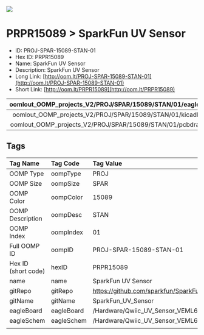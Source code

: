 


  
![][im]
# PRPR15089 > SparkFun UV Sensor

- ID: PROJ-SPAR-15089-STAN-01
- Hex ID: PRPR15089
- Name: SparkFun UV Sensor
- Description: SparkFun UV Sensor
- Long Link: [http://oom.lt/PROJ-SPAR-15089-STAN-01](http://oom.lt/PROJ-SPAR-15089-STAN-01)
- Short Link: [http://oom.lt/PRPR15089](http://oom.lt/PRPR15089)
  

|oomlout_OOMP_projects_V2/PROJ/SPAR/15089/STAN/01/eagleImage.png|oomlout_OOMP_projects_V2/PROJ/SPAR/15089/STAN/01/eagleSchemImage.png|oomlout_OOMP_projects_V2/PROJ/SPAR/15089/STAN/01/kicadPcb3dFront.png|oomlout_OOMP_projects_V2/PROJ/SPAR/15089/STAN/01/kicadPcb3dBack.png|
| :---: | :---: | :---: | :---: |
|oomlout_OOMP_projects_V2/PROJ/SPAR/15089/STAN/01/kicadPcb3d.png|oomlout_OOMP_projects_V2/PROJ/SPAR/15089/STAN/01/bomBack.png|oomlout_OOMP_projects_V2/PROJ/SPAR/15089/STAN/01/bomFront.png|oomlout_OOMP_projects_V2/PROJ/SPAR/15089/STAN/01/pcbdraw.svg|
|oomlout_OOMP_projects_V2/PROJ/SPAR/15089/STAN/01/pcbdrawBack.svg||||

## Tags
  

|Tag Name|Tag Code|Tag Value|
| :--- | :--- | :--- |
|OOMP Type|oompType|PROJ|
|OOMP Size|oompSize|SPAR|
|OOMP Color|oompColor|15089|
|OOMP Description|oompDesc|STAN|
|OOMP Index|oompIndex|01|
|Full OOMP ID|oompID|PROJ-SPAR-15089-STAN-01|
|Hex ID (short code)|hexID|PRPR15089|
|name|name|SparkFun UV Sensor|
|gitRepo|gitRepo|https://github.com/sparkfun/SparkFun_UV_Sensor|
|gitName|gitName|SparkFun_UV_Sensor|
|eagleBoard|eagleBoard|/Hardware/Qwiic_UV_Sensor_VEML6075.brd|
|eagleSchem|eagleSchem|/Hardware/Qwiic_UV_Sensor_VEML6075.sch|
||||



[im]: PROJ/SPAR/15089/STAN/01/kicadPcb3d_450.png
